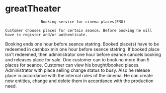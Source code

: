 # greatTheater

	                Booking service for cinema places(ENG)

	Customer chooses places for certain seance. Before booking he will have to register and/or authenticate. 
Booking ends one hour before seance statring. Booked place(s) have to be redeemed in cashbox min one hour before 
seance statring. If booked place isn't redeemed, then administrator one hour before seance cancels booking and releases
place for sale. One customer can to book no more than 5 places for seance. Customer can view his bought/booked places.
	Administrator with place selling change status to busy. Also he release place in accordance with the internal 
rules of the cinema. He can create new entities, change and delete them in accordance with the production need.
